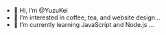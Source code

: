- 👋 Hi, I’m @YuzuKei
- 👀 I’m interested in coffee, tea, and website design...
- 🌱 I’m currently learning JavaScript and Node.js ...

<!---
YuzuKei/YuzuKei is a ✨ special ✨ repository because its `README.md` (this file) appears on your GitHub profile.
You can click the Preview link to take a look at your changes.
--->
